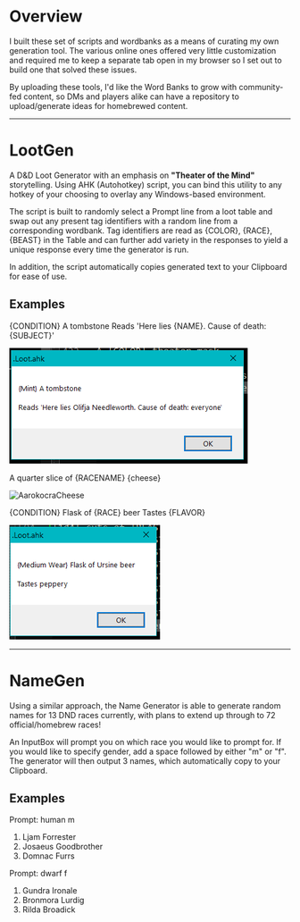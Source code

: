 # Overview

I built these set of scripts and wordbanks as a means of curating my own generation tool. The various online ones offered very little customization and required me to keep a separate tab open in my browser so I set out to build one that solved these issues.

By uploading these tools, I'd like the Word Banks to grow with community-fed content, so DMs and players alike can have a repository to upload/generate ideas for homebrewed content.


--------------------------------------------------------------------------------------------------------------


# LootGen
A D&D Loot Generator with an emphasis on **"Theater of the Mind"** storytelling. Using AHK (Autohotkey) script, you can bind this utility to any hotkey of your choosing to overlay any Windows-based environment.

The script is built to randomly select a Prompt line from a loot table and swap out any present tag identifiers with a random line from a corresponding wordbank. Tag identifiers are read as {COLOR}, {RACE}, {BEAST} in the Table and can further add variety in the responses to yield a unique response every time the generator is run.

In addition, the script automatically copies generated text to your Clipboard for ease of use.

## Examples
{CONDITION} A tombstone  Reads 'Here lies {NAME}. Cause of death: {SUBJECT}'

![DeathByEveryone](https://github.com/abbeyroad7/TOHP-D-Dgen/blob/main/Loot/.Screenshots/DeathbyEveryone.png)

A quarter slice of {RACENAME} {cheese}

![AarokocraCheese](https://github.com/abbeyroad7/TOHP-DNDgen/blob/main/Loot/.Screenshots/AarokocraCheese.png)

{CONDITION} Flask of {RACE} beer  Tastes {FLAVOR}

![UrsineBeer](https://github.com/abbeyroad7/TOHP-D-Dgen/blob/main/Loot/.Screenshots/UrsineBeer.png)

--------------------------------------------------------------------------------------------------------------

# NameGen
Using a similar approach, the Name Generator is able to generate random names for 13 DND races currently, with plans to extend up through to 72 official/homebrew races!

An InputBox will prompt you on which race you would like to prompt for. If you would like to specify gender, add a space followed by either "m" or "f". The generator will then output 3 names, which automatically copy to your Clipboard.

## Examples
Prompt: human m
1. Ljam Forrester
2. Josaeus Goodbrother
3. Domnac Furrs

Prompt: dwarf f
1. Gundra Ironale
2. Bronmora Lurdig
3. Rilda Broadick
